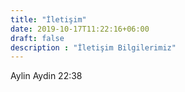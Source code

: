 ```yaml
---
title: "İletişim"
date: 2019-10-17T11:22:16+06:00
draft: false
description : "İletişim Bilgilerimiz"
---
```


Aylin Aydin 22:38